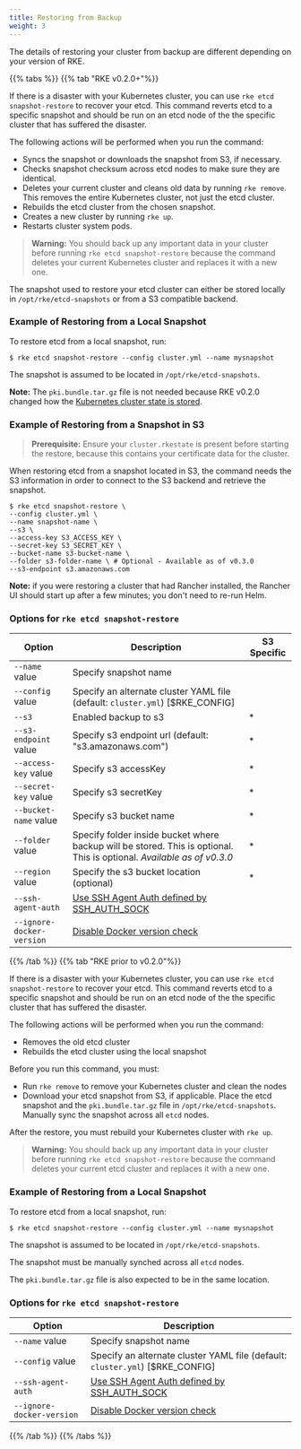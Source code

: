 ```yaml
---
title: Restoring from Backup
weight: 3
---
```


The details of restoring your cluster from backup are different depending on your version of RKE.

{{% tabs %}}
{{% tab "RKE v0.2.0+"%}}

If there is a disaster with your Kubernetes cluster, you can use `rke etcd snapshot-restore` to recover your etcd. This command reverts etcd to a specific snapshot and should be run on an etcd node of the the specific cluster that has suffered the disaster. 

The following actions will be performed when you run the command:

- Syncs the snapshot or downloads the snapshot from S3, if necessary.
- Checks snapshot checksum across etcd nodes to make sure they are identical.
- Deletes your current cluster and cleans old data by running `rke remove`. This removes the entire Kubernetes cluster, not just the etcd cluster.
- Rebuilds the etcd cluster from the chosen snapshot.
- Creates a new cluster by running `rke up`.
- Restarts cluster system pods.

>**Warning:** You should back up any important data in your cluster before running `rke etcd snapshot-restore` because the command deletes your current Kubernetes cluster and replaces it with a new one.

The snapshot used to restore your etcd cluster can either be stored locally in `/opt/rke/etcd-snapshots` or from a S3 compatible backend.

### Example of Restoring from a Local Snapshot

To restore etcd from a local snapshot, run:

```
$ rke etcd snapshot-restore --config cluster.yml --name mysnapshot
```

The snapshot is assumed to be located in `/opt/rke/etcd-snapshots`.

**Note:** The `pki.bundle.tar.gz` file is not needed because RKE v0.2.0 changed how the [Kubernetes cluster state is stored]({{<baseurl>}}/rke/latest/en/installation/#kubernetes-cluster-state).

### Example of Restoring from a Snapshot in S3

> **Prerequisite:** Ensure your `cluster.rkestate` is present before starting the restore, because this contains your certificate data for the cluster.

When restoring etcd from a snapshot located in S3, the command needs the S3 information in order to connect to the S3 backend and retrieve the snapshot.

```shell
$ rke etcd snapshot-restore \
--config cluster.yml \
--name snapshot-name \
--s3 \
--access-key S3_ACCESS_KEY \
--secret-key S3_SECRET_KEY \
--bucket-name s3-bucket-name \
--folder s3-folder-name \ # Optional - Available as of v0.3.0
--s3-endpoint s3.amazonaws.com
```
**Note:** if you were restoring a cluster that had Rancher installed, the Rancher UI should start up after a few minutes; you don't need to re-run Helm.

### Options for `rke etcd snapshot-restore`

| Option | Description | S3 Specific |
| --- | --- | ---|
| `--name` value            |  Specify snapshot name | |
| `--config` value          |  Specify an alternate cluster YAML file (default: `cluster.yml`) [$RKE_CONFIG] | |
| `--s3`                    |  Enabled backup to s3 |* |
| `--s3-endpoint` value     |  Specify s3 endpoint url (default: "s3.amazonaws.com") | * |
| `--access-key` value      |  Specify s3 accessKey | *|
| `--secret-key` value      |  Specify s3 secretKey | *|
| `--bucket-name` value     |  Specify s3 bucket name | *|
| `--folder` value     |   Specify folder inside  bucket where backup will be stored. This is optional.  This is optional. _Available as of v0.3.0_ | *|
| `--region` value          |  Specify the s3 bucket location (optional) | *|
| `--ssh-agent-auth`      |   [Use SSH Agent Auth defined by SSH_AUTH_SOCK]({{<baseurl>}}/rke/latest/en/config-options/#ssh-agent) | |
| `--ignore-docker-version`  | [Disable Docker version check]({{<baseurl>}}/rke/latest/en/config-options/#supported-docker-versions) |

{{% /tab %}}
{{% tab "RKE prior to v0.2.0"%}}

If there is a disaster with your Kubernetes cluster, you can use `rke etcd snapshot-restore` to recover your etcd. This command reverts etcd to a specific snapshot and should be run on an etcd node of the the specific cluster that has suffered the disaster. 

The following actions will be performed when you run the command:

- Removes the old etcd cluster
- Rebuilds the etcd cluster using the local snapshot

Before you run this command, you must:

- Run `rke remove` to remove your Kubernetes cluster and clean the nodes
- Download your etcd snapshot from S3, if applicable. Place the etcd snapshot and the `pki.bundle.tar.gz` file in `/opt/rke/etcd-snapshots`. Manually sync the snapshot across all `etcd` nodes.

After the restore, you must rebuild your Kubernetes cluster with `rke up`.

>**Warning:** You should back up any important data in your cluster before running `rke etcd snapshot-restore` because the command deletes your current etcd cluster and replaces it with a new one.

### Example of Restoring from a Local Snapshot

To restore etcd from a local snapshot, run:

```
$ rke etcd snapshot-restore --config cluster.yml --name mysnapshot
```

The snapshot is assumed to be located in `/opt/rke/etcd-snapshots`.

The snapshot must be manually synched across all `etcd` nodes.

The `pki.bundle.tar.gz` file is also expected to be in the same location.

### Options for `rke etcd snapshot-restore`

| Option | Description |
| --- | --- |
| `--name` value            |  Specify snapshot name |
| `--config` value          |  Specify an alternate cluster YAML file (default: `cluster.yml`) [$RKE_CONFIG] |
| `--ssh-agent-auth`      |   [Use SSH Agent Auth defined by SSH_AUTH_SOCK]({{<baseurl>}}/rke/latest/en/config-options/#ssh-agent) |
| `--ignore-docker-version`  | [Disable Docker version check]({{<baseurl>}}/rke/latest/en/config-options/#supported-docker-versions) |

{{% /tab %}}
{{% /tabs %}}
